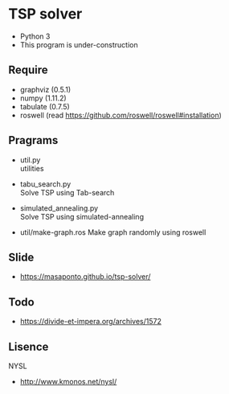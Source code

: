 # TSP solver 
- Python 3
- This program is under-construction

## Require
- graphviz (0.5.1)
- numpy (1.11.2)
- tabulate (0.7.5)
- roswell (read https://github.com/roswell/roswell#installation)

## Pragrams
- util.py  
  utilities  

- tabu_search.py  
  Solve TSP using Tab-search  

- simulated_annealing.py  
  Solve TSP using simulated-annealing  

- util/make-graph.ros
  Make graph randomly using roswell

## Slide
- https://masaponto.github.io/tsp-solver/  

## Todo
- https://divide-et-impera.org/archives/1572  

## Lisence
NYSL 
- http://www.kmonos.net/nysl/

